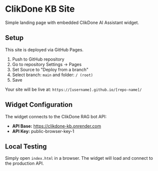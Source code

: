 # ClikDone KB Site

Simple landing page with embedded ClikDone AI Assistant widget.

## Setup

This site is deployed via GitHub Pages.

1. Push to GitHub repository
2. Go to repository Settings → Pages
3. Set Source to "Deploy from a branch"
4. Select branch: `main` and folder: `/ (root)`
5. Save

Your site will be live at: `https://[username].github.io/[repo-name]/`

## Widget Configuration

The widget connects to the ClikDone RAG bot API:
- **API Base:** https://clikdone-kb.onrender.com
- **API Key:** public-browser-key-1

## Local Testing

Simply open `index.html` in a browser. The widget will load and connect to the production API.